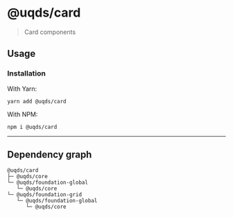 # @uqds/card

> Card components

## Usage

### Installation

With Yarn:
```shell
yarn add @uqds/card
```

With NPM:
```shell
npm i @uqds/card
```

---

## Dependency graph

```shell
@uqds/card
├─ @uqds/core
└─ @uqds/foundation-global
   └─ @uqds/core
└─ @uqds/foundation-grid
   └─ @uqds/foundation-global
      └─ @uqds/core
```
